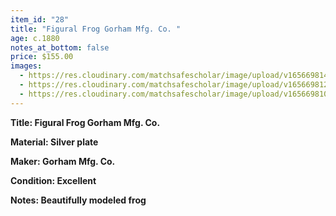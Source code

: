 ```yaml
---
item_id: "28"
title: "Figural Frog Gorham Mfg. Co. "
age: c.1880
notes_at_bottom: false
price: $155.00
images:
  - https://res.cloudinary.com/matchsafescholar/image/upload/v1656698143/frog2.jpg
  - https://res.cloudinary.com/matchsafescholar/image/upload/v1656698123/frog3.jpg
  - https://res.cloudinary.com/matchsafescholar/image/upload/v1656698103/frog1.jpg
---
```

**Title:	        Figural Frog Gorham Mfg. Co.** 


**Material:	Silver plate** 


**Maker:	        Gorham Mfg. Co.**


**Condition:	Excellent**


**Notes:		Beautifully modeled frog**